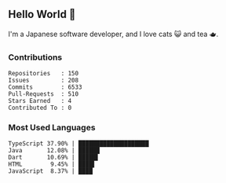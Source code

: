## Hello World 👋

I'm a Japanese software developer, and I love cats 😺 and tea 🫖.

### Contributions

    Repositories   : 150
    Issues         : 208
    Commits        : 6533
    Pull-Requests  : 510
    Stars Earned   : 4
    Contributed To : 0

### Most Used Languages

    TypeScript 37.90% | ████████████████████
    Java       12.08% | ██████
    Dart       10.69% | █████▌
    HTML        9.45% | ████▌
    JavaScript  8.37% | ████
